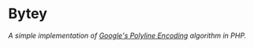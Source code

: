 # Bytey
_A simple implementation of [Google's Polyline Encoding](https://developers.google.com/maps/documentation/utilities/polylinealgorithm) algorithm in PHP._

